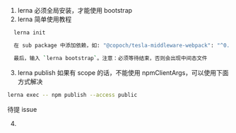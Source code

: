 1. lerna 必须全局安装，才能使用 bootstrap
2. lerna 简单使用教程

```bash
  lerna init

  在 sub package 中添加依赖，如: "@copoch/tesla-middleware-webpack": "^0.0.1"。注意：有 scope 记得包含进去

  最后，输入 `lerna bootstrap`。注意：必须等待结束，否则会出现中间态文件

```

3. lerna publish 如果有 scope 的话，不能使用 npmClientArgs，可以使用下面方式解决

```bash
lerna exec -- npm publish --access public
```

待提 issue

4.  